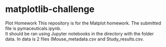 # matplotlib-challenge
 Plot Homework
This repository is for the Matplot homework. The submitted file is pymaceuticals.ipynb.  
It should be ran using Jupyter notebooks in the directory with the folder data.  In data is
2 files (Mouse_metadata.csv and  Study_results.csv.

